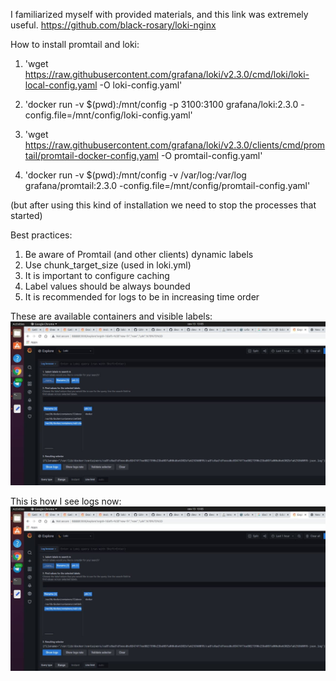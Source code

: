 I familiarized myself with provided materials, and this link was extremely useful.
https://github.com/black-rosary/loki-nginx

How to install promtail and loki:
1. 'wget https://raw.githubusercontent.com/grafana/loki/v2.3.0/cmd/loki/loki-local-config.yaml -O loki-config.yaml'

2. 'docker run -v $(pwd):/mnt/config -p 3100:3100 grafana/loki:2.3.0 -config.file=/mnt/config/loki-config.yaml'

3. 'wget https://raw.githubusercontent.com/grafana/loki/v2.3.0/clients/cmd/promtail/promtail-docker-config.yaml -O promtail-config.yaml'

4. 'docker run -v $(pwd):/mnt/config -v /var/log:/var/log grafana/promtail:2.3.0 -config.file=/mnt/config/promtail-config.yaml'

(but after using this kind of installation we need to stop the processes that started)

Best practices:
1. Be aware of Promtail (and other clients) dynamic labels
2. Use chunk_target_size (used in loki.yml)
3. It is important to configure caching
4. Label values should be always bounded
5. It is recommended for logs to be in increasing time order

These are available containers and visible labels:
![alt text](https://github.com/urbeingwatched8/devops/blob/8f1d0a15b5da66fd6c25f88366c004acb1c85b75/monitoring/pictures/photo_2021-09-13_13-05-58.jpg?raw=true)

This is how I see logs now:
![alt text](https://github.com/urbeingwatched8/devops/blob/8f1d0a15b5da66fd6c25f88366c004acb1c85b75/monitoring/pictures/photo_2021-09-13_13-05-58.jpg?raw=true)